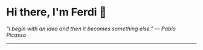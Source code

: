 <h1>Hi there, I'm Ferdi 👋</h1>

<p><em>
  "I begin with an idea and then it becomes something else." — Pablo Picasso
</em></p>

---
